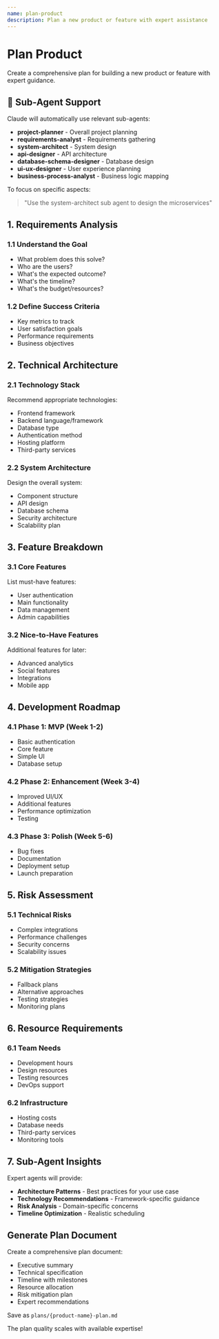 ```yaml
---
name: plan-product
description: Plan a new product or feature with expert assistance
---
```


# Plan Product

Create a comprehensive plan for building a new product or feature with expert guidance.

## 🤖 Sub-Agent Support

Claude will automatically use relevant sub-agents:
- **project-planner** - Overall project planning
- **requirements-analyst** - Requirements gathering
- **system-architect** - System design
- **api-designer** - API architecture
- **database-schema-designer** - Database design
- **ui-ux-designer** - User experience planning
- **business-process-analyst** - Business logic mapping

To focus on specific aspects:
> "Use the system-architect sub agent to design the microservices"

## 1. Requirements Analysis

### 1.1 Understand the Goal
- What problem does this solve?
- Who are the users?
- What's the expected outcome?
- What's the timeline?
- What's the budget/resources?

### 1.2 Define Success Criteria
- Key metrics to track
- User satisfaction goals
- Performance requirements
- Business objectives

## 2. Technical Architecture

### 2.1 Technology Stack
Recommend appropriate technologies:
- Frontend framework
- Backend language/framework
- Database type
- Authentication method
- Hosting platform
- Third-party services

### 2.2 System Architecture
Design the overall system:
- Component structure
- API design
- Database schema
- Security architecture
- Scalability plan

## 3. Feature Breakdown

### 3.1 Core Features
List must-have features:
- User authentication
- Main functionality
- Data management
- Admin capabilities

### 3.2 Nice-to-Have Features
Additional features for later:
- Advanced analytics
- Social features
- Integrations
- Mobile app

## 4. Development Roadmap

### 4.1 Phase 1: MVP (Week 1-2)
- Basic authentication
- Core feature
- Simple UI
- Database setup

### 4.2 Phase 2: Enhancement (Week 3-4)
- Improved UI/UX
- Additional features
- Performance optimization
- Testing

### 4.3 Phase 3: Polish (Week 5-6)
- Bug fixes
- Documentation
- Deployment setup
- Launch preparation

## 5. Risk Assessment

### 5.1 Technical Risks
- Complex integrations
- Performance challenges
- Security concerns
- Scalability issues

### 5.2 Mitigation Strategies
- Fallback plans
- Alternative approaches
- Testing strategies
- Monitoring plans

## 6. Resource Requirements

### 6.1 Team Needs
- Development hours
- Design resources
- Testing resources
- DevOps support

### 6.2 Infrastructure
- Hosting costs
- Database needs
- Third-party services
- Monitoring tools

## 7. Sub-Agent Insights

Expert agents will provide:
- **Architecture Patterns** - Best practices for your use case
- **Technology Recommendations** - Framework-specific guidance
- **Risk Analysis** - Domain-specific concerns
- **Timeline Optimization** - Realistic scheduling

## Generate Plan Document

Create a comprehensive plan document:
- Executive summary
- Technical specification
- Timeline with milestones
- Resource allocation
- Risk mitigation plan
- Expert recommendations

Save as `plans/{product-name}-plan.md`

The plan quality scales with available expertise!